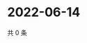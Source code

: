 # 2022-06-14

共 0 条

<!-- BEGIN WEIBO -->
<!-- 最后更新时间 Tue Jun 14 2022 19:00:42 GMT+0800 (China Standard Time) -->

<!-- END WEIBO -->
